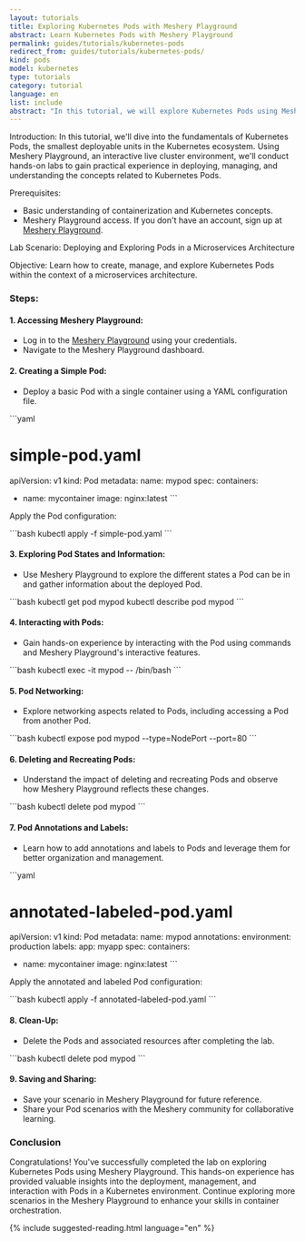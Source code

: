 ```yaml
---
layout: tutorials
title: Exploring Kubernetes Pods with Meshery Playground
abstract: Learn Kubernetes Pods with Meshery Playground
permalink: guides/tutorials/kubernetes-pods
redirect_from: guides/tutorials/kubernetes-pods/
kind: pods
model: kubernetes
type: tutorials
category: tutorial
language: en
list: include
abstract: "In this tutorial, we will explore Kubernetes Pods using Meshery Playground, an interactive live cluster environment, to perform hands-on labs for deploying and managing containerized applications at the Pod level."
---
```


Introduction:
In this tutorial, we'll dive into the fundamentals of Kubernetes Pods, the smallest deployable units in the Kubernetes ecosystem. Using Meshery Playground, an interactive live cluster environment, we'll conduct hands-on labs to gain practical experience in deploying, managing, and understanding the concepts related to Kubernetes Pods.

Prerequisites:
- Basic understanding of containerization and Kubernetes concepts.
- Meshery Playground access. If you don't have an account, sign up at [Meshery Playground](https://meshery.layer5.io/play).

Lab Scenario: Deploying and Exploring Pods in a Microservices Architecture

Objective:
Learn how to create, manage, and explore Kubernetes Pods within the context of a microservices architecture.

### Steps:

#### 1. **Accessing Meshery Playground:**
   - Log in to the [Meshery Playground](https://meshery.layer5.io/play) using your credentials.
   - Navigate to the Meshery Playground dashboard.

#### 2. **Creating a Simple Pod:**
   - Deploy a basic Pod with a single container using a YAML configuration file.

\```yaml
# simple-pod.yaml
apiVersion: v1
kind: Pod
metadata:
  name: mypod
spec:
  containers:
  - name: mycontainer
    image: nginx:latest
\```

Apply the Pod configuration:

\```bash
kubectl apply -f simple-pod.yaml
\```

#### 3. **Exploring Pod States and Information:**
   - Use Meshery Playground to explore the different states a Pod can be in and gather information about the deployed Pod.

\```bash
kubectl get pod mypod
kubectl describe pod mypod
\```

#### 4. **Interacting with Pods:**
   - Gain hands-on experience by interacting with the Pod using commands and Meshery Playground's interactive features.

\```bash
kubectl exec -it mypod -- /bin/bash
\```

#### 5. **Pod Networking:**
   - Explore networking aspects related to Pods, including accessing a Pod from another Pod.

\```bash
kubectl expose pod mypod --type=NodePort --port=80
\```

#### 6. **Deleting and Recreating Pods:**
   - Understand the impact of deleting and recreating Pods and observe how Meshery Playground reflects these changes.

\```bash
kubectl delete pod mypod
\```

#### 7. **Pod Annotations and Labels:**
   - Learn how to add annotations and labels to Pods and leverage them for better organization and management.

\```yaml
# annotated-labeled-pod.yaml
apiVersion: v1
kind: Pod
metadata:
  name: mypod
  annotations:
    environment: production
  labels:
    app: myapp
spec:
  containers:
  - name: mycontainer
    image: nginx:latest
\```

Apply the annotated and labeled Pod configuration:

\```bash
kubectl apply -f annotated-labeled-pod.yaml
\```

#### 8. **Clean-Up:**
   - Delete the Pods and associated resources after completing the lab.

\```bash
kubectl delete pod mypod
\```

#### 9. **Saving and Sharing:**
   - Save your scenario in Meshery Playground for future reference.
   - Share your Pod scenarios with the Meshery community for collaborative learning.

### Conclusion
Congratulations! You've successfully completed the lab on exploring Kubernetes Pods using Meshery Playground. This hands-on experience has provided valuable insights into the deployment, management, and interaction with Pods in a Kubernetes environment. Continue exploring more scenarios in the Meshery Playground to enhance your skills in container orchestration.



{% include suggested-reading.html language="en" %}